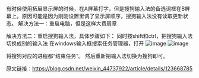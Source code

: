 有时候使用拓展显示屏的时候，在A屏幕打字，但是搜狗输入法的备选词框在B屏幕上。原因可能是因为刚刚设置里调了显示屏顺序，搜狗输入法没有读取更新状态。
解决方法一：重启电脑，但是这样大费周章

解决方法二：重启搜狗输入法，具体步骤如下：
同时按shift和ctrl，把搜狗输入法切换成别的输入法
在windows输入框搜索任务管理器，打开
![image](https://github.com/user-attachments/assets/c0a6385c-cbdf-4e97-8bcc-ce5fd092cfbf)
![image](https://github.com/user-attachments/assets/84660249-fc93-424e-ae92-e70806400fe7)

将搜狗对应的进程都“结束任务”。
然后重新把输入法切换为搜狗即可。

原文链接：https://blog.csdn.net/weixin_44737922/article/details/123668785
